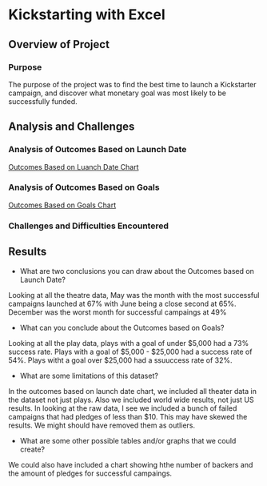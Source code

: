 # Kickstarting with Excel

## Overview of Project

### Purpose
The purpose of the project was to find the best time to launch a Kickstarter campaign, and discover what monetary goal was most likely to be successfully funded. 

## Analysis and Challenges

### Analysis of Outcomes Based on Launch Date
[Outcomes Based on Luanch Date Chart](resources/Theater_Outcomes_vs_Launch.png)
### Analysis of Outcomes Based on Goals
[Outcomes Based on Goals Chart](resources/Outcomes_vs_Goals.png)
### Challenges and Difficulties Encountered

## Results

- What are two conclusions you can draw about the Outcomes based on Launch Date?

Looking at all the theatre data, May was the month with the most successful campaigns launched at 67% with June being a close second at 65%. December was the worst month for successful campaings at 49%

- What can you conclude about the Outcomes based on Goals?

Looking at all the play data, plays with a goal of under $5,000 had a 73% success rate. Plays with a goal of $5,000 - $25,000 had a success rate of 54%. Plays witht a goal over $25,000 had a ssuuccess rate of 32%.

- What are some limitations of this dataset?

In the outcomes based on launch date chart, we included all theater data in the dataset not just plays. Also we included world wide results, not just US results. In looking at the raw data, I see we included a bunch of failed campaigns that had pledges of less than $10. This may have skewed the results. We might should have removed them as outliers.

- What are some other possible tables and/or graphs that we could create?


We could also have included a chart showing hthe number of backers and the amount of pledges for successful campaings.

